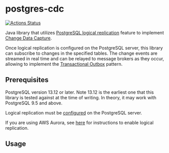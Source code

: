 # postgres-cdc

[![Actions Status](https://github.com/rieske/postgres-cdc/workflows/master/badge.svg)](https://github.com/rieske/postgres-cdc/actions)

Java library that utilizes [PostgreSQL logical replication](https://www.postgresql.org/docs/current/logical-replication.html) 
feature to implement [Change Data Capture](https://en.wikipedia.org/wiki/Change_data_capture).

Once logical replication is configured on the PostgreSQL server, this library can subscribe to changes
in the specified tables. 
The change events are streamed in real time and can be relayed to message brokers
as they occur, allowing to implement the [Transactional Outbox](https://microservices.io/patterns/data/transactional-outbox.html) 
pattern.

## Prerequisites

PostgreSQL version 13.12 or later.
Note 13.12 is the earliest one that this library is tested against at the time of writing.
In theory, it may work with PostgreSQL 9.5 and above.

Logical replication must be [configured](https://www.postgresql.org/docs/current/logical-replication-config.html#LOGICAL-REPLICATION-CONFIG-PUBLISHER) 
on the PostgreSQL server.

If you are using AWS Aurora, see [here](https://docs.aws.amazon.com/AmazonRDS/latest/AuroraUserGuide/AuroraPostgreSQL.Replication.Logical.html#AuroraPostgreSQL.Replication.Logical.Configure)
for instructions to enable logical replication.

## Usage

